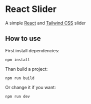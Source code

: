 # React Slider

A simple [React](https://react.dev/) and [Tailwind CSS](https://tailwindcss.com/) slider

## How to use

First install dependencies:

```
npm install
```

Than build a project:

```
npm run build
```

Or change it if you want:

```
npm run dev
```
